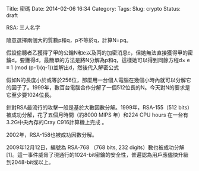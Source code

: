 Title: 密碼
Date: 2014-02-06 16:34
Category: 
Tags: 
Slug: crypto
Status: draft

RSA: 三人名字

隨意選擇兩個大的質數p和q，p不等於q，計算N=pq。

假設偷聽者乙獲得了甲的公鑰N和e以及丙的加密消息c，但她無法直接獲得甲的密鑰d。要獲得d，最簡單的方法是將N分解為p和q，這樣她可以得到同餘方程d× e ≡ 1 (mod (p-1)(q-1))並解出d，然後代入解密公式

假如N的長度小於或等於256位，那麼用一台個人電腦在幾個小時內就可以分解它的因子了。1999年，數百台電腦合作分解了一個512位長的N。今天對N的要求是它至少要1024位長。

針對RSA最流行的攻擊一般是基於大數因數分解。1999年，RSA-155（512 bits）被成功分解，花了五個月時間（約8000 MIPS 年）和224 CPU hours 在一台有3.2G中央內存的Cray C916計算機上完成 。

2002年，RSA-158也被成功因數分解。

2009年12月12日，編號為 RSA-768 （768 bits, 232 digits）數也被成功分解[1]。這一事件威脅了現通行的1024-bit密鑰的安全性，普遍認為用戶應儘快升級到2048-bit或以上。


